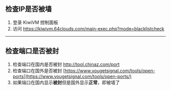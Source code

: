 ## 检查IP是否被墙

1. 登录 KiwiVM 控制面板
2. 访问 https://kiwivm.64clouds.com/main-exec.php?mode=blacklistcheck

------

## 检查端口是否被封

1. 检查端口在国内是否被封 http://tool.chinaz.com/port
2. 检查端口在国外是否被封 [https://www.yougetsignal.com/tools/open-ports](https://www.yougetsignal.com/tools/open-ports/)
3. 如果端口在国内显示**被封**但是国外显示**正常**，即被墙了